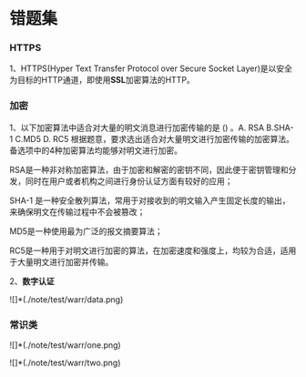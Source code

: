 # 错题集

### HTTPS

1、HTTPS(Hyper Text Transfer Protocol over Secure Socket Layer)是以安全为目标的HTTP通道，即使用**SSL**加密算法的HTTP。

### 加密

1、以下加密算法中适合对大量的明文消息进行加密传输的是 () 。A. RSA B.SHA-1 C.MD5 D. RC5
根据题意，要求选出适合对大量明文进行加密传输的加密算法。备选项中的4种加密算法均能够对明文进行加密。

RSA是一种非对称加密算法，由于加密和解密的密钥不同，因此便于密钥管理和分发，同时在用户或者机构之间进行身份认证方面有较好的应用；

SHA-1 是一种安全散列算法，常用于对接收到的明文输入产生固定长度的输出，来确保明文在传输过程中不会被篡改；

MD5是一种使用最为广泛的报文摘要算法；

RC5是一种用于对明文进行加密的算法，在加密速度和强度上，均较为合适，适用于大量明文进行加密并传输。

2、**数字认证**

![]*(./note/test/warr/data.png)

### 常识类

![]*(./note/test/warr/one.png)

![]*(./note/test/warr/two.png)